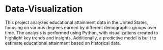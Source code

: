 # Data-Visualization
This project analyzes educational attainment data in the United States, focusing on various degrees earned by different demographic groups over time. The analysis is performed using Python, with visualizations created to highlight key trends and insights. Additionally, a predictive model is built to estimate educational attainment based on historical data.

